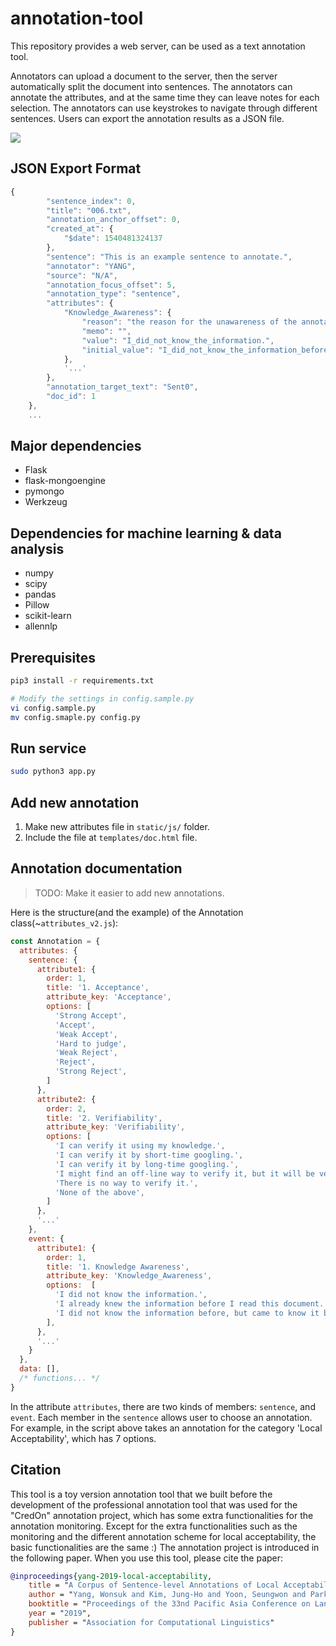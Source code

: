 # annotation-tool

This repository provides a web server, can be used as a text annotation tool.

Annotators can upload a document to the server, then the server automatically split the document into sentences. The annotators can annotate the attributes, and at the same time they can leave notes for each selection. The annotators can use keystrokes to navigate through different sentences. Users can export the annotation results as a JSON file.

<img src="https://github.com/nlpcl-lab/annotation-tool/blob/master/static/img/screenshot.png">


## JSON Export Format

```javascript
{
        "sentence_index": 0, 
        "title": "006.txt", 
        "annotation_anchor_offset": 0, 
        "created_at": {
            "$date": 1540481324137
        }, 
        "sentence": "This is an example sentence to annotate.", 
        "annotator": "YANG", 
        "source": "N/A", 
        "annotation_focus_offset": 5, 
        "annotation_type": "sentence", 
        "attributes": {
            "Knowledge_Awareness": {
                "reason": "the reason for the unawareness of the annotator can be written here.", 
                "memo": "", 
                "value": "I_did_not_know_the_information.", 
                "initial_value": "I_did_not_know_the_information_before,_but_came_to_know_it_by_reading_the_previous_sentences."
            }, 
            '...'
        }, 
        "annotation_target_text": "Sent0", 
        "doc_id": 1
    },
    ...
```

## Major dependencies

- Flask
- flask-mongoengine
- pymongo
- Werkzeug

## Dependencies for machine learning & data analysis

- numpy
- scipy
- pandas
- Pillow
- scikit-learn
- allennlp

## Prerequisites

```bash
pip3 install -r requirements.txt

# Modify the settings in config.sample.py
vi config.sample.py
mv config.smaple.py config.py
```

## Run service

```bash
sudo python3 app.py
```

## Add new annotation

1. Make new attributes file in `static/js/` folder.
2. Include the file at `templates/doc.html` file.

## Annotation documentation

> TODO: Make it easier to add new annotations.

Here is the structure(and the example) of the Annotation class(~`attributes_v2.js`):

```javascript
const Annotation = {
  attributes: {
    sentence: {
      attribute1: {
        order: 1,
        title: '1. Acceptance',
        attribute_key: 'Acceptance',
        options: [
          'Strong Accept',
          'Accept',
          'Weak Accept',
          'Hard to judge',
          'Weak Reject',
          'Reject',
          'Strong Reject',
        ]
      },
      attribute2: {
        order: 2,
        title: '2. Verifiability',
        attribute_key: 'Verifiability',
        options: [
          'I can verify it using my knowledge.',
          'I can verify it by short-time googling.',
          'I can verify it by long-time googling.',
          'I might find an off-line way to verify it, but it will be very hard.',
          'There is no way to verify it.',
          'None of the above',
        ]
      },
      '...'
    },
    event: {
      attribute1: {
        order: 1,
        title: '1. Knowledge Awareness',
        attribute_key: 'Knowledge_Awareness',
        options:  [
          'I did not know the information.',
          'I already knew the information before I read this document.',
          'I did not know the information before, but came to know it by reading the previous sentences.',
        ],
      },
      '...'
    }
  },
  data: [],
  /* functions... */
}
```

In the attribute `attributes`, there are two kinds of members: `sentence`, and `event`.
Each member in the `sentence` allows user to choose an annotation. For example, in the script above takes an annotation for the category 'Local Acceptability', which has 7 options.

## Citation
This tool is a toy version annotation tool that we built before the development of the professional annotation tool that was used for the "CredOn" annotation project, which has some extra functionalities for the annotation monitoring. Except for the extra functionalities such as the monitoring and the different annotation scheme for local acceptability, the basic functionalities are the same :) The annotation project is introduced in the following paper. When you use this tool, please cite the paper:

```bibtex
@inproceedings{yang-2019-local-acceptability,
    title = "A Corpus of Sentence-level Annotations of Local Acceptability with Reasons",
    author = "Yang, Wonsuk and Kim, Jung-Ho and Yoon, Seungwon and Park, Chaehun Park, Jong C.",
    booktitle = "Proceedings of the 33nd Pacific Asia Conference on Language, Information and Computation",
    year = "2019",
    publisher = "Association for Computational Linguistics"
}
```
